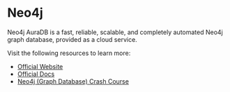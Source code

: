 # Neo4j

Neo4j AuraDB is a fast, reliable, scalable, and completely automated Neo4j graph database, provided as a cloud service.

Visit the following resources to learn more:

- [Official Website](https://neo4j.com/)
- [Official Docs](https://neo4j.com/docs/)
- [Neo4j (Graph Database) Crash Course](https://www.youtube.com/watch?v=8jNPelugC2s)
